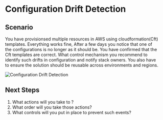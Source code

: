 # Configuration Drift Detection

## Scenario
You have provisionsed multiple resources in AWS using cloudformation(Cft) templates. Everything works fine, After a few days you notice that one of the configurations is no longer as it should be. You have confirmed that the Cft templates are correct. What control mechanism you recommend to identify such drifts in configuration and notify stack owners. You also have to ensure the solution should be reusable across environments and regions.

![Configuration Drift Detection](https://raw.githubusercontent.com/miztiik/aws-real-time-use-cases/master/300-CloudFormation-Drift-Detection/images/miztiik-drift-detection.png)

## Next Steps

1. What actions will you take to ?
1. What order will you take those actions?
1. What controls will you put in place to prevent such events?
